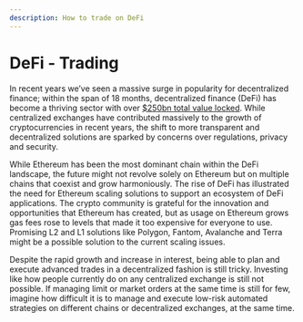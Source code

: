 ```yaml
---
description: How to trade on DeFi
---
```


# DeFi - Trading

In recent years we’ve seen a massive surge in popularity for decentralized finance; within the span of 18 months, decentralized finance (DeFi) has become a thriving sector with over [$250bn total value locked](https://defillama.com). While centralized exchanges have contributed massively to the growth of cryptocurrencies in recent years, the shift to more transparent and decentralized solutions are sparked by concerns over regulations, privacy and security.

While Ethereum has been the most dominant chain within the DeFi landscape, the future might not revolve solely on Ethereum but on multiple chains that coexist and grow harmoniously. The rise of DeFi has illustrated the need for Ethereum scaling solutions to support an ecosystem of DeFi applications. The crypto community is grateful for the innovation and opportunities that Ethereum has created, but as usage on Ethereum grows gas fees rose to levels that made it too expensive for everyone to use. Promising L2 and L1 solutions like Polygon, Fantom, Avalanche and Terra might be a possible solution to the current scaling issues.&#x20;

Despite the rapid growth and increase in interest, being able to plan and execute advanced trades in a decentralized fashion is still tricky. Investing like how people currently do on any centralized exchange is still not possible. If managing limit or market orders at the same time is still for few, imagine how difficult it is to manage and execute low-risk automated strategies on different chains or decentralized exchanges, at the same time.





